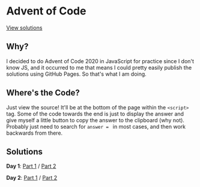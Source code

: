 # Advent of Code

[View solutions](https://jacknight.github.io/AoC)

## Why?
I decided to do Advent of Code 2020 in JavaScript for practice since I don't know JS, and it occurred to me that means I could pretty easily publish the solutions using GitHub Pages. So that's what I am doing.

## Where's the Code?
Just view the source! It'll be at the bottom of the page within the `<script>` tag. Some of the code towards the end is just to display the answer and give myself a little button to copy the answer to the clipboard (why not). Probably just need to search for `answer = ` in most cases, and then work backwards from there.

## Solutions
**Day 1**:
[Part 1](https://jacknight.github.io/AoC/2020/Day%201/Day%201%20-%20Part%201.html) /
[Part 2](https://jacknight.github.io/AoC/2020/Day%201/Day%201%20-%20Part%202.html)

**Day 2**:
[Part 1](https://jacknight.github.io/AoC/2020/Day%202/Day%202%20-%20Part%201.html) /
[Part 2](https://jacknight.github.io/AoC/2020/Day%202/Day%202%20-%20Part%202.html)
